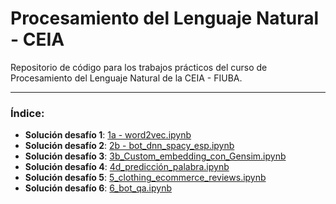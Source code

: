 # Procesamiento del Lenguaje Natural - CEIA
Repositorio de código para los trabajos prácticos del curso de Procesamiento del Lenguaje Natural de la CEIA - FIUBA.
***
### Índice:
- **Solución desafío 1**: [1a - word2vec.ipynb](https://github.com/ldidone/procesamiento_lenguaje_natural_CEIA_TP/blob/main/Desaf%C3%ADo%201/1a%20-%20word2vec.ipynb)
- **Solución desafío 2**: [2b - bot_dnn_spacy_esp.ipynb](https://github.com/ldidone/procesamiento_lenguaje_natural_CEIA_TP/blob/main/Desaf%C3%ADo%202/2b%20-%20bot_dnn_spacy_esp.ipynb)
- **Solución desafío 3**: [3b_Custom_embedding_con_Gensim.ipynb](https://github.com/ldidone/procesamiento_lenguaje_natural_CEIA_TP/blob/main/Desaf%C3%ADo%203/3b_Custom_embedding_con_Gensim.ipynb)
- **Solución desafío 4**: [4d_predicción_palabra.ipynb](https://github.com/ldidone/procesamiento_lenguaje_natural_CEIA_TP/blob/main/Desaf%C3%ADo%204/4d_predicci%C3%B3n_palabra.ipynb)
- **Solución desafío 5**: [5_clothing_ecommerce_reviews.ipynb](https://github.com/ldidone/procesamiento_lenguaje_natural_CEIA_TP/blob/main/Desaf%C3%ADo%205/5_clothing_ecommerce_reviews.ipynb)
- **Solución desafío 6**: [6_bot_qa.ipynb](https://github.com/ldidone/procesamiento_lenguaje_natural_CEIA_TP/blob/main/Desaf%C3%ADo%206/6_bot_qa.ipynb)
